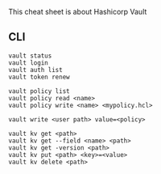 This cheat sheet is about Hashicorp Vault

## CLI

    vault status
    vault login
    vault auth list
    vault token renew

    vault policy list
    vault policy read <name>
    vault policy write <name> <mypolicy.hcl>

    vault write <user path> value=<policy>

    vault kv get <path>
    vault kv get --field <name> <path> 
    vault kv get -version <path>
    vault kv put <path> <key>=<value>
    vault kv delete <path>
    
